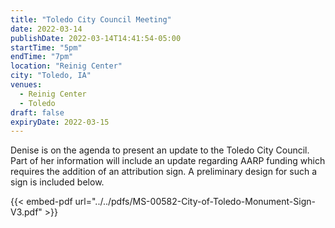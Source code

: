 ```yaml
---
title: "Toledo City Council Meeting"
date: 2022-03-14
publishDate: 2022-03-14T14:41:54-05:00
startTime: "5pm"
endTime: "7pm"
location: "Reinig Center"
city: "Toledo, IA"
venues:
  - Reinig Center
  - Toledo
draft: false
expiryDate: 2022-03-15
---
```


Denise is on the agenda to present an update to the Toledo City Council.  Part of her information will include an update regarding AARP funding which requires the addition of an attribution sign.  A preliminary design for such a sign is included below.

{{< embed-pdf url="../../pdfs/MS-00582-City-of-Toledo-Monument-Sign-V3.pdf" >}}
